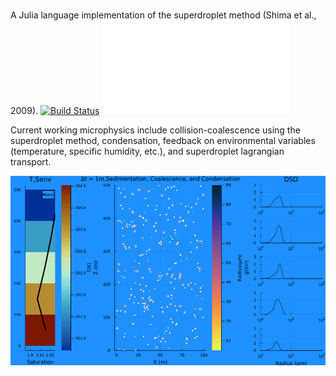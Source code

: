 # 
A Julia language implementation of the superdroplet method (Shima et al., 2009).
[![Build Status](https://github.com/emmacware/Superdroplet.jl/actions/workflows/CI.yml/badge.svg?branch=main)](https://github.com/emmacware/Superdroplet.jl/actions/workflows/CI.yml?query=branch%3Amain)
![alt text](JuliaSDM.pdf)

Current working microphysics include collision-coalescence using the superdroplet method, condensation, feedback on environmental variables (temperature, specific humidity, etc.), and superdroplet lagrangian transport.

![Alt Text](src/Examples/sediment.gif)